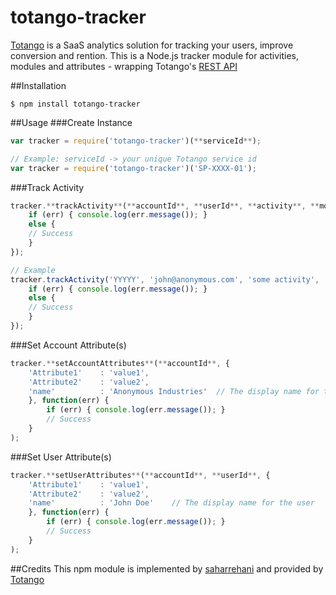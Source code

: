 # totango-tracker
[Totango](http://www.totango.com) is a SaaS analytics solution for tracking your users, improve conversion
and rention.
This is a Node.js tracker module for activities, modules and attributes - wrapping Totango's [REST API](https://totango.zendesk.com/hc/en-us/articles/203639605-Server-Backend-Integration-HTTP-)

##Installation
```
$ npm install totango-tracker
```

##Usage
###Create Instance
```js
var tracker = require('totango-tracker')(**serviceId**);

// Example: serviceId -> your unique Totango service id
var tracker = require('totango-tracker')('SP-XXXX-01');
```

###Track Activity
```js
tracker.**trackActivity**(**accountId**, **userId**, **activity**, **module**, function(err){
    if (err) { console.log(err.message()); }
    else {
    // Success
    }
});

// Example
tracker.trackActivity('YYYYY', 'john@anonymous.com', 'some activity', 'some module', function(err){
    if (err) { console.log(err.message()); }
    else {
    // Success
    }
});
```

###Set Account Attribute(s)
```js
tracker.**setAccountAttributes**(**accountId**, {
    'Attribute1'    : 'value1',
    'Attribute2'    : 'value2',
    'name'          : 'Anonymous Industries'  // The display name for the account
    }, function(err) {
        if (err) { console.log(err.message()); }
        // Success
    }
);
```

###Set User Attribute(s)
```js
tracker.**setUserAttributes**(**accountId**, **userId**, {
    'Attribute1'    : 'value1',
    'Attribute2'    : 'value2',
    'name'          : 'John Doe'    // The display name for the user
    }, function(err) {
        if (err) { console.log(err.message()); }
        // Success
    }
);
```

##Credits
This npm module is implemented by [saharrehani](https://github.com/saharrehani) and provided by [Totango](http://www.totango.com)
